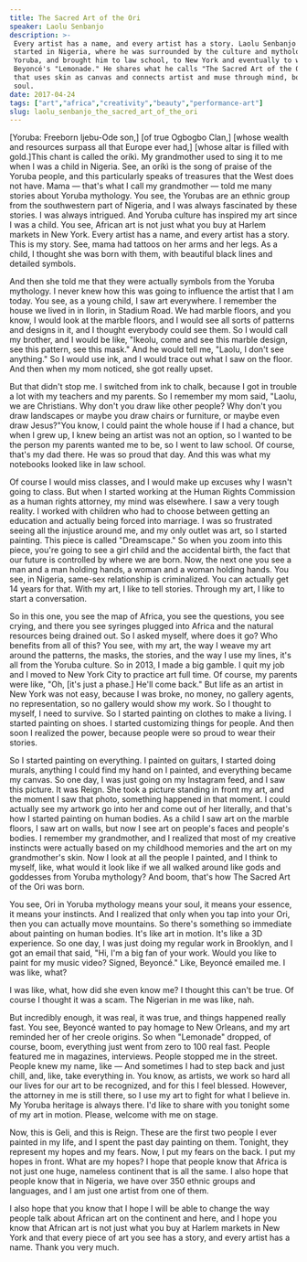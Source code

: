 ```yaml
---
title: The Sacred Art of the Ori
speaker: Laolu Senbanjo
description: >-
 Every artist has a name, and every artist has a story. Laolu Senbanjo's story
 started in Nigeria, where he was surrounded by the culture and mythology of the
 Yoruba, and brought him to law school, to New York and eventually to work on
 Beyoncé's "Lemonade." He shares what he calls "The Sacred Art of the Ori," art
 that uses skin as canvas and connects artist and muse through mind, body and
 soul.
date: 2017-04-24
tags: ["art","africa","creativity","beauty","performance-art"]
slug: laolu_senbanjo_the_sacred_art_of_the_ori
---
```


[Yoruba: Freeborn Ijebu-Ode son,] [of true Ogbogbo Clan,] [whose wealth and resources
surpass all that Europe ever had,] [whose altar is filled with gold.]This chant is called
the oríkì. My grandmother used to sing it to me when I was a child in Nigeria. See, an
oríkì is the song of praise of the Yoruba people, and this particularly speaks of
treasures that the West does not have. Mama — that's what I call my grandmother — told me
many stories about Yoruba mythology. You see, the Yorubas are an ethnic group from the
southwestern part of Nigeria, and I was always fascinated by these stories. I was always
intrigued. And Yoruba culture has inspired my art since I was a child. You see, African
art is not just what you buy at Harlem markets in New York. Every artist has a name, and
every artist has a story. This is my story. See, mama had tattoos on her arms and her legs.
As a child, I thought she was born with them, with beautiful black lines and detailed
symbols.

And then she told me that they were actually symbols from the Yoruba mythology. I never
knew how this was going to influence the artist that I am today. You see, as a young
child, I saw art everywhere. I remember the house we lived in in Ilorin, in Stadium Road.
We had marble floors, and you know, I would look at the marble floors, and I would see all
sorts of patterns and designs in it, and I thought everybody could see them. So I would
call my brother, and I would be like, "Ikeolu, come and see this marble design, see this
pattern, see this mask." And he would tell me, "Laolu, I don't see anything." So I would
use ink, and I would trace out what I saw on the floor. And then when my mom noticed, she
got really upset.

But that didn't stop me. I switched from ink to chalk, because I got in trouble a lot with
my teachers and my parents. So I remember my mom said, "Laolu, we are Christians. Why
don't you draw like other people? Why don't you draw landscapes or maybe you draw chairs
or furniture, or maybe even draw Jesus?"You know, I could paint the whole house if I had a
chance, but when I grew up, I knew being an artist was not an option, so I wanted to be
the person my parents wanted me to be, so I went to law school. Of course, that's my dad
there. He was so proud that day. And this was what my notebooks looked like in law
school.

Of course I would miss classes, and I would make up excuses why I wasn't going to
class. But when I started working at the Human Rights Commission as a human rights
attorney, my mind was elsewhere. I saw a very tough reality. I worked with children who
had to choose between getting an education and actually being forced into marriage. I was
so frustrated seeing all the injustice around me, and my only outlet was art, so I started
painting. This piece is called "Dreamscape." So when you zoom into this piece, you're going
to see a girl child and the accidental birth, the fact that our future is controlled by
where we are born. Now, the next one you see a man and a man holding hands, a woman and a
woman holding hands. You see, in Nigeria, same-sex relationship is criminalized. You can
actually get 14 years for that. With my art, I like to tell stories. Through my art, I like
to start a conversation.

So in this one, you see the map of Africa, you see the questions, you see crying, and
there you see syringes plugged into Africa and the natural resources being drained out. So
I asked myself, where does it go? Who benefits from all of this? You see, with my art, the
way I weave my art around the patterns, the masks, the stories, and the way I use my
lines, it's all from the Yoruba culture. So in 2013, I made a big gamble. I quit my job and
I moved to New York City to practice art full time. Of course, my parents were like, "Oh,
[it's just a phase.] He'll come back." But life as an artist in New York was not easy,
because I was broke, no money, no gallery agents, no representation, so no gallery would
show my work. So I thought to myself, I need to survive. So I started painting on clothes
to make a living. I started painting on shoes. I started customizing things for people.
And then soon I realized the power, because people were so proud to wear their
stories.

So I started painting on everything. I painted on guitars, I started doing murals,
anything I could find my hand on I painted, and everything became my canvas. So one day, I
was just going on my Instagram feed, and I saw this picture. It was Reign. She took a
picture standing in front my art, and the moment I saw that photo, something happened in
that moment. I could actually see my artwork go into her and come out of her literally,
and that's how I started painting on human bodies. As a child I saw art on the marble
floors, I saw art on walls, but now I see art on people's faces and people's bodies. I
remember my grandmother, and I realized that most of my creative instincts were actually
based on my childhood memories and the art on my grandmother's skin. Now I look at all the
people I painted, and I think to myself, like, what would it look like if we all walked
around like gods and goddesses from Yoruba mythology? And boom, that's how The Sacred Art
of the Ori was born.

You see, Ori in Yoruba mythology means your soul, it means your essence, it means your
instincts. And I realized that only when you tap into your Ori, then you can actually move
mountains. So there's something so immediate about painting on human bodies. It's like art
in motion. It's like a 3D experience. So one day, I was just doing my regular work in
Brooklyn, and I got an email that said, "Hi, I'm a big fan of your work. Would you like to
paint for my music video? Signed, Beyoncé." Like, Beyoncé emailed me. I was like,
what?

I was like, what, how did she even know me? I thought this can't be true. Of course I
thought it was a scam. The Nigerian in me was like, nah.

But incredibly enough, it was real, it was true, and things happened really fast. You see,
Beyoncé wanted to pay homage to New Orleans, and my art reminded her of her creole
origins. So when "Lemonade" dropped, of course, boom, everything just went from zero to
100 real fast. People featured me in magazines, interviews. People stopped me in the
street. People knew my name, like — And sometimes I had to step back and just chill, and,
like, take everything in. You know, as artists, we work so hard all our lives for our art
to be recognized, and for this I feel blessed. However, the attorney in me is still there,
so I use my art to fight for what I believe in. My Yoruba heritage is always there. I'd
like to share with you tonight some of my art in motion. Please, welcome with me on
stage.

Now, this is Geli, and this is Reign. These are the first two people I ever painted in my
life, and I spent the past day painting on them. Tonight, they represent my hopes and my
fears. Now, I put my fears on the back. I put my hopes in front. What are my hopes? I hope
that people know that Africa is not just one huge, nameless continent that is all the
same. I also hope that people know that in Nigeria, we have over 350 ethnic groups and
languages, and I am just one artist from one of them.

I also hope that you know that I hope I will be able to change the way people talk about
African art on the continent and here, and I hope you know that African art is not just
what you buy at Harlem markets in New York and that every piece of art you see has a
story, and every artist has a name. Thank you very much.

<!--
ad_duration=3.33
comment_count=64
event="TED2017"
external_start_time=0
has_talk_citation=1
intro_duration=11.82
is_subtitle_required="False"
is_talk_featured="True"
language="en"
language_swap="False"
native_language="en"
number_of_related_talks=6
number_of_speakers=1
number_of_subtitled_videos=18
number_of_tags=5
number_of_talk_download_languages=18
number_of_talk_more_resources=0
number_of_talk_recommendations=1
number_of_talks_take_actions=0
post_ad_duration=0.83
published_timestamp="2017-08-25 14:57:57"
recording_date="2017-04-24"
speaker_description="Artist, musician, lawyer, activist"
speaker_is_published=1
speaker_name="Laolu Senbanjo"
talk_more_resources=[]
talk_name="The Sacred Art of the Ori"
talk_recommendations_blurb="Further reading and inspiration, curated by Laolu Senbanjo."
talks_tags=["art","africa","creativity","beauty","performance-art"]
talks_take_action=[]
url_audio="https://download.ted.com/talks/LaoluSenbanjo_2017.mp3?apikey=acme-roadrunner"
url_photo_speaker="https://pe.tedcdn.com/images/ted/c2d2e6af90915748383e2f5669e41bc58e3888db_254x191.jpg"
url_photo_talk="https://s3.amazonaws.com/talkstar-photos/uploads/d531e301-c956-4502-a92f-e289af0f4e89/LaoluSenbanjo_2017-embed.jpg"
url_webpage="https://www.ted.com/talks/laolu_senbanjo_the_sacred_art_of_the_ori"
video_type_name="TED Stage Talk"
-->